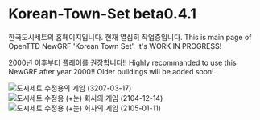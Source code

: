 # Korean-Town-Set beta0.4.1

한국도시세트의 홈페이지입니다. 현재 열심히 작업중입니다. 
This is main page of OpenTTD NewGRF 'Korean Town Set'. It's WORK IN PROGRESS!

2000년 이후부터 플레이를 권장합니다!!
Highly recommanded to use this NewGRF after year 2000!! Older buildings will be added soon!

![도시세트 수정용의 게임 (3207-03-17)](https://github.com/SerpensNebula/Korean-Town-Set/assets/75788864/2d31a550-f033-4201-a330-7bea86291dbf)
![도시세트 수정용 (+눈) 회사의 게임 (2104-12-14)](https://github.com/SerpensNebula/Korean-Town-Set/assets/75788864/b362174e-929b-479b-9b2b-c592e1f9bcbe)
![도시세트 수정용 (+눈) 회사의 게임 (2105-01-11)](https://github.com/SerpensNebula/Korean-Town-Set/assets/75788864/be7a1127-d2c0-4be9-a9da-2bb540c1437b)
